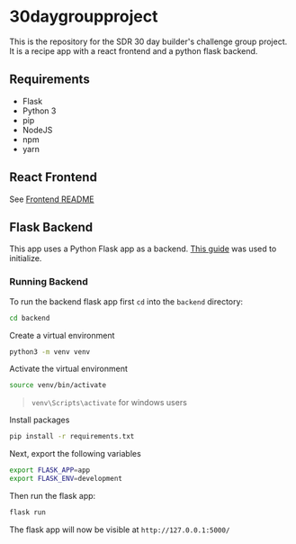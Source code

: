 # 30daygroupproject

This is the repository for the SDR 30 day builder's challenge group project. It is a recipe app with a react frontend and a python flask backend.

## Requirements
- Flask
- Python 3
- pip
- NodeJS
- npm
- yarn

## React Frontend

See [Frontend README](./frontend/README.md)

## Flask Backend

This app uses a Python Flask app as a backend. [This guide](https://www.digitalocean.com/community/tutorials/how-to-create-your-first-web-application-using-flask-and-python-3) was used to initialize.

### Running Backend

To run the backend flask app first `cd` into the `backend` directory:
```bash
cd backend
```
Create a virtual environment
```bash
python3 -m venv venv
```
Activate the virtual environment
```bash
source venv/bin/activate
```
> `venv\Scripts\activate` for windows users

Install packages
```bash
pip install -r requirements.txt
```
Next, export the following variables
```bash
export FLASK_APP=app
export FLASK_ENV=development
```
Then run the flask app:
```bash
flask run
```
The flask app will now be visible at `http://127.0.0.1:5000/`
